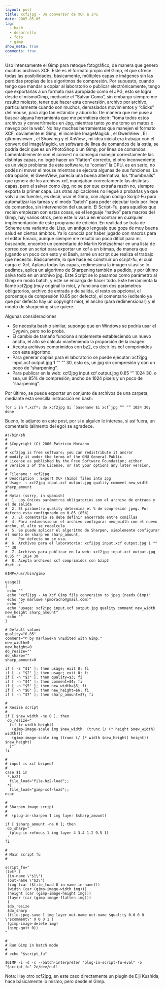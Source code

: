 ```yaml
---
layout: post
title: xcf2jpg - Un conversor de XCF a JPG
date: 2005-05-05
tag:
  - bash
  - desarrollo
  - foto
  - gimp
show_meta: true
comments: true
---
```


Uso intensamente el Gimp para retoque fotográfico, de manera que genero muchos archivos XCF. Este es el formato propio del Gimp, el que ofrece todas las posibilidades, básicamente, múltiples capas e imágenes sin las perdidas propias de los algoritmos de compresión. Por supuesto, cuando tengo que mandar a copiar al laboratorio o publicar electrónicamente, tengo que exportarlas a un formato mas apropiado como el JPG, esto se logra desde el mismoGimp, mediante el “Salvar Como”, sin embargo siempre me resultó molesto, tener que hacer esta conversión, archivo por archivo, particularmente cuando son muchos, demasiados movimientos y “clicks” del mouse, para algo tan estándar y aburrido. De manera que me puse a buscar alguna herramienta que me permitiera decir: “toma todos estos archivos y convertírmelos en Jpg, mientras tanto yo me tomo un mates o navego por la web”. No hay muchas herramientas que manejen el formato XCF, obviamente el Gimp, el increíble ImageMagick , el GwenView , El gtkmmviewer , el ShowImg y el XnView , mi idea inicial era trabajar con el convert del ImageMagick, un software de línea de comandos de la ostia, se podría decir que es un PhotoShop o un Gimp, por línea de comandos. Lamentablemente con el convert no conseguí manejar correctamente las distintas capas, no logré hacer un “flatten” correcto, el otro inconveniente es un viejo problema de este software, te “comen” la CPU, es en serio, no podés ni mover el mouse mientras se ejecuta algunas de sus funciones. La otra opción, el GwenView, parecía una buena alternativa, los “thumbnails” que genera de los archivos xcf, manejaban correctamente las distintas capas, pero el salvar como Jpg, no se por que extraña razón no, siempre exporta la primer capa. Las otras aplicaciones no llegué a probarlas ya que volví a las fuentes, es decir, usar el Gimp, con algún código Script-Fu para automatizar las tareas y el modo “batch” para poder ejecutar todo por línea de comandos, sin intervención del usuario. El Script-Fu, para aquellos que recién empiezan con estas cosas, es el lenguaje “nativo” para macros del Gimp, hay varios otros, pero este lo vas a en encontrar en cualquier implementación de este programa de edición. En realidad se trata de Scheme una variante del Lisp, un antiguo lenguaje que goza de muy buena salud en ciertos ámbitos. Ya lo conocía por haber jugado con macros para el editor Emacs, aunque siempre me resultó un poco difícil para mí, buscando, encontré un comentario de Martin Kretzschmar en una lista de correo con un script para exportar un xcf a un bitmap, de manera que jugando un poco con esto y el Bash, armé un script que realiza el trabajo que necesito. Básicamente, lo que hace es construir un script-fu, el cual carga el Xcf, Aplana todas las capas, redimesiona la imagen si así se lo pedimos, aplica un algoritmo de Sharpening también a pedido, y por último salva todo en un archivo jpg. Este Script se lo pasamos como parámetro al Gimp en modo batch, y este se encarga de hacer todo. Este herramienta la llamé xcf2jpg (muy original lo mío), y funciona con dos parámetros obligatorios, archivo de entrada y de salida, el resto es opcional, el porcentaje de compresión (0.85 por defecto), el comentario (editenlo ya que por defecto hay un copyright mío), el ancho (para redimensionar) y el monto de sharpening si se quiere.

Algunas consideraciones

* Se necesita bash o similar, supongo que en Windows se podría usar el Cygwin, pero no lo probé.
* El cambio de tamaño funciona simplemente estableciendo un nuevo ancho, el alto se calcula manteniendo la proporción de la imagen.
* Acepta archivos comprimidos con bz2, es decir los xcf comprimidos con este algoritmo.
* Para generar copias para el laboratorio se puede ejecutar: xcf2jpg input.xcf output.jpg 1 “” “” 30, esto es, un jpg sin compresión y con un poco de “sharpening”.
* Para publicar en la web: xcf2jpg input.xcf output.jpg 0.85 “” 1024 30, o sea, un 85% de compresión, ancho de 1024 pixels y un poco de “sharpening”.

Por último, se puede exportar un conjunto de archivos de una carpeta, mediante esta sencilla instrucción en bash:

``` shell
for i in *.xcf*; do xcf2jpg $i `basename $i xcf`jpg ”” ”” 1024 30; done
```

Bueno, lo adjunto en este post, por si a alguien le interesa, si así fuera, un comentario (alimento del ego) se agradece.

``` shell
#!/bin/sh
#
# $Copyright (C) 2006 Patricio Moracho
# 
# xcf2jpg is free software; you can redistribute it and/or
# modify it under the terms of the GNU General Public
# License as published by the Free Software Foundation; either
# version 2 of the License, or (at your option) any later version.
# 
# Filename : xcf2jpg
# Description : Export XCF (Gimp) files into Jpg
# Usage  : xcf2jpg input.xcf output.jpg quality comment new_width sharp_amount
#
# Notas (sorry, in spanish)
#  1. Los únicos parámetros obligatorios son el archivo de entrada y el de salida
#  2. El parámetro quality determina el % de compresión jpeg. Por defecto esta configurado en 0.85 (85%)
#  3. El comentario se debe definir encerrado entre comillas
#  4. Para redimensionar el archivo configurar new_width con el nuevo ancho, el alto se recalcula
#  5. Se puede aplicar el algoritmo de Sharpen, simplemente configurar el monto de sharp en sharp_amount,
#     Por defecto no se usa.
#  6. Archivos para el laboratorio: xcf2jpg input.xcf output.jpg 1 "" "" 30
#  7. Archivos para publicar en la web: xcf2jpg input.xcf output.jpg 0.85 "" 1024 30
#  8. Acepta archivos xcf comprimidos con bzip2
#set -x

GIMP=/usr/bin/gimp

usage()
{
 echo ""
 echo "xcf2jpg - An Xcf Gimp file conversion to jpeg (needs Gimp)"
 echo "by marlowe (pmoracho@gmail.com)"
 echo ""
 echo "usage: xcf2jpg input.xcf output.jpg quality comment new_width new_height sharp_amount"
 echo ""
}

# Default values
quality="0.85"
comment="© by marlowe\n \nEdited with Gimp." 
new_width=0
new_height=0
do_resize=""
do_sharp=""
sharp_amount=0

if [ -z "$1" ]; then usage; exit 0; fi
if [ -z "$2" ]; then usage; exit 0; fi
if [ -n "$3" ]; then quality=$3; fi
if [ -n "$4" ]; then comment=$4; fi
if [ -n "$5" ]; then new_width=$5; fi
if [ -n "$6" ]; then new_height=$6; fi
if [ -n "$7" ]; then sharp_amount=$7; fi

#
# Resize script
#
if [ $new_width -ne 0 ]; then 
 do_resize="
  (if (> width height)
   (gimp-image-scale img $new_width  (trunc (/ (* height $new_width) width)))
   (gimp-image-scale img (trunc (/ (* width $new_height) height)) $new_height)
  )"
fi

#
# input is xcf bziped?
#
case $1 in
 *.bz2)
  file_load="file-bz2-load";;
 *)
  file_load="gimp-xcf-load";;
esac

#
# Sharpen image script
#
#  (plug-in-sharpen 1 img layer $sharp_amount)

if [ $sharp_amount -ne 0 ]; then
 do_sharp="
  (plug-in-refocus 1 img layer 4 3.4 1.2 9.5 1)
 "
fi

#
# Main script fu
#

script_fu="
(let* (
 (in-name \"$1\")
 (out-name \"$2\")
 (img (car ($file_load 0 in-name in-name)))
 (width (car (gimp-image-width img)))
 (height (car (gimp-image-height img)))
 (layer (car (gimp-image-flatten img)))
 )
 $do_resize
 $do_sharp
 (file-jpeg-save 1 img layer out-name out-name $quality 0.0 0 0 \"$comment\" 0 0 0 1 )
 (gimp-image-delete img)
 (gimp-quit 0))
"

#
# Run Gimp in batch mode
#
# echo "$script_fu"

$GIMP -i -d -c --batch-interpreter "plug-in-script-fu-eval" -b "$script_fu" 2>/dev/null
```

Nota: Hay otro xcf2jpg, en este caso directamente un plugin de Eiji Kushida, hace básicamente lo mismo, pero desde el Gimp.

